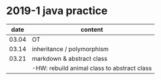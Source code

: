 # 2019-1 java practice


| date    | content            | 
|-----------|---------------------|
| 03.04     | OT | 
| 03.14| inheritance / polymorphism      | 
|03.21|markdown & abstract class |
||-HW: rebuild animal class to abstract class |
